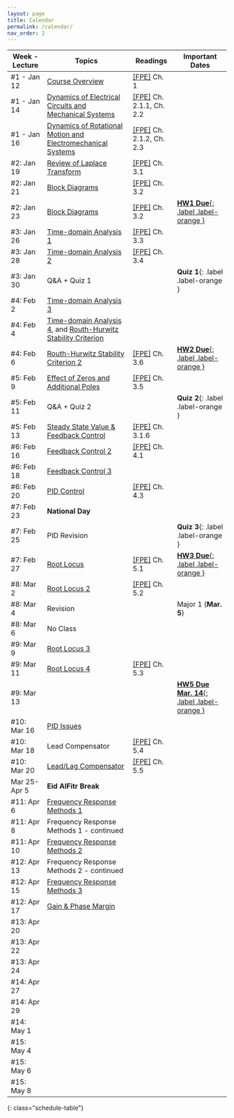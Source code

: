 ```yaml
---
layout: page
title: Calendar
permalink: /calendar/
nav_order: 2
---
```

| Week - Lecture              | Topics                                                          | Readings | Important Dates |
|-------------------|---------------------------------------------------------------------------|----------|----|
| #1 - Jan 12     | [Course Overview](https://kfupmedusa.sharepoint.com/:b:/r/sites/Section_242123885/Class%20Materials/Lecture%20Slides/01_12_Introduction.pdf?csf=1&web=1&e=6PJlGu)                                                             | [[FPE]]({{site.baseurl}}/#textbooks) Ch. 1         |    |
| #1 - Jan 14     | [Dynamics of Electrical Circuits and Mechanical Systems](https://kfupmedusa.sharepoint.com/:b:/r/sites/Section_242123885/Class%20Materials/Lecture%20Slides/01_14_Dynamic%20Modelling.pdf?csf=1&web=1&e=Oh8vrp)                      | [[FPE]]({{site.baseurl}}/#textbooks) Ch. 2.1.1, Ch. 2.2  |  |
| #1 - Jan 16     | [Dynamics of Rotational Motion and Electromechanical Systems](https://kfupmedusa.sharepoint.com/:b:/r/sites/Section_242123885/Class%20Materials/Lecture%20Slides/01_16_Dynamic%20Modelling%20II.pdf?csf=1&web=1&e=pZRPzY)                                       | [[FPE]]({{site.baseurl}}/#textbooks) Ch. 2.1.2, Ch. 2.3 |  |
| #2: Jan 19      | [Review of Laplace Transform](https://kfupmedusa.sharepoint.com/:b:/r/sites/Section_242123885/Class%20Materials/Lecture%20Slides/01_19_Laplace%20Review.pdf?csf=1&web=1&e=ytczCc)                                                   |    [[FPE]]({{site.baseurl}}/#textbooks) Ch. 3.1      |     |
| #2: Jan 21      | [Block Diagrams](https://kfupmedusa.sharepoint.com/:b:/r/sites/Section_242123885/Class%20Materials/Lecture%20Slides/01_21_Block_Diagrams.pdf?csf=1&web=1&e=BxspQJ)                                                   |  [[FPE]]({{site.baseurl}}/#textbooks) Ch. 3.2       |     |
| #2: Jan 23      |  [Block Diagrams](https://kfupmedusa.sharepoint.com/:b:/r/sites/Section_242123885/Class%20Materials/Lecture%20Slides/01_23_block_diagrams_2.pdf?csf=1&web=1&e=mhe8TE)                                               | [[FPE]]({{site.baseurl}}/#textbooks) Ch. 3.2         |  [**HW1 Due**{: .label .label-orange }]({{site.baseurl}}/hw/)   |
| #3: Jan 26   |  [Time-domain Analysis 1](https://kfupmedusa.sharepoint.com/:b:/r/sites/Section_242123885/Class%20Materials/Lecture%20Slides/01_26_time_domain_analysis.pdf?csf=1&web=1&e=PEi87i)                                    |   [[FPE]]({{site.baseurl}}/#textbooks) Ch. 3.3       |      |
| #3: Jan 28      |[Time-domain Analysis 2](https://kfupmedusa.sharepoint.com/:b:/r/sites/Section_242123885/Class%20Materials/Lecture%20Slides/01_28_time_domain_analysis_2.pdf?csf=1&web=1&e=Cg7v7o)  | [[FPE]]({{site.baseurl}}/#textbooks) Ch. 3.4  |  |
| #3: Jan 30      | Q&A + Quiz 1 |  | **Quiz 1**{: .label .label-orange } |
| #4: Feb 2      |   [Time-domain Analysis 3](https://kfupmedusa.sharepoint.com/:b:/r/sites/Section_242123885/Class%20Materials/Lecture%20Slides/02_02_time_domain_analysis_3.pdf?csf=1&web=1&e=BeBYPW)                                                                    |          |    |
| #4: Feb 4      |  [Time-domain Analysis 4](https://kfupmedusa.sharepoint.com/:b:/r/sites/Section_242123885/Class%20Materials/Lecture%20Slides/02_04_time_domain_analysis_4.pdf?csf=1&web=1&e=4WpdaA), and [Routh-Hurwitz Stability Criterion](https://kfupmedusa.sharepoint.com/:b:/r/sites/Section_242123885/Class%20Materials/Lecture%20Slides/02_04_stability.pdf?csf=1&web=1&e=X5hM0D) |  |  |
| #4: Feb 6      | [Routh-Hurwitz Stability Criterion 2](https://kfupmedusa.sharepoint.com/:b:/r/sites/Section_242123885/Class%20Materials/Lecture%20Slides/02_06_stability.pdf?csf=1&web=1&e=caPU2I) |  [[FPE]]({{site.baseurl}}/#textbooks) Ch. 3.6   |  [**HW2 Due**{: .label .label-orange }]({{site.baseurl}}/hw/) |
| #5: Feb 9     |    [Effect of Zeros and Additional Poles](https://kfupmedusa.sharepoint.com/:b:/r/sites/Section_242123885/Class%20Materials/Lecture%20Slides/02_09_extra_poles_zeros.pdf?csf=1&web=1&e=xFjaU6)                                                                      |     [[FPE]]({{site.baseurl}}/#textbooks) Ch. 3.5        |    |
| #5: Feb 11      | Q&A + Quiz 2 |  | **Quiz 2**{: .label .label-orange } |
| #5: Feb 13      | [Steady State Value & Feedback Control](https://kfupmedusa.sharepoint.com/:b:/r/sites/Section_242123885/Class%20Materials/Lecture%20Slides/02_13_steady_state_value_feedback.pdf?csf=1&web=1&e=uxboZa) | [[FPE]]({{site.baseurl}}/#textbooks) Ch. 3.1.6  |  |
| #6: Feb 16     |   [Feedback Control 2](https://kfupmedusa.sharepoint.com/:b:/r/sites/Section_242123885/Class%20Materials/Lecture%20Slides/02_16_feedback_control.pdf?csf=1&web=1&e=qDbeN9)                                                                  |    [[FPE]]({{site.baseurl}}/#textbooks) Ch. 4.1       |        |
| #6: Feb 18      | [Feedback Control 3](https://kfupmedusa.sharepoint.com/:b:/s/Section_242123885/EbLLhLo5YEpLkmLfboBbNRgBCymlcS-RvmWT-sfILA9djw) |  |  |
| #6: Feb 20     | [PID Control](https://kfupmedusa.sharepoint.com/:b:/s/Section_242123885/EWB5OOi5pOJHu0pGFXWYrocBGgWRqq3ThtXa_Tux6GJRng) |  [[FPE]]({{site.baseurl}}/#textbooks) Ch. 4.3 |  |
| #7: Feb 23       |      **National Day**                                                                    |          |        |
| #7: Feb 25      | PID Revision |  | **Quiz 3**{: .label .label-orange }   |
| #7: Feb 27      | [Root Locus](https://kfupmedusa.sharepoint.com/:b:/r/sites/Section_242123885/Class%20Materials/Lecture%20Slides/02_27_root_locus.pdf?csf=1&web=1&e=uIrlkQ) | [[FPE]]({{site.baseurl}}/#textbooks) Ch. 5.1 | [**HW3 Due**{: .label .label-orange }]({{site.baseurl}}/hw/) |
| #8: Mar 2      |    [Root Locus 2](https://kfupmedusa.sharepoint.com/:b:/r/sites/Section_242123885/Class%20Materials/Lecture%20Slides/03_02_root_locus_2.pdf?csf=1&web=1&e=IbHBCr)                                                                       |  [[FPE]]({{site.baseurl}}/#textbooks) Ch. 5.2        |    |
| #8: Mar 4      |    Revision                                                                       |          |  Major 1 (**Mar. 5**)  |
| #8: Mar 6      |    No Class                                                                      |          |    |
| #9: Mar 9      |    [Root Locus 3](https://kfupmedusa.sharepoint.com/:b:/r/sites/Section_242123885/Class%20Materials/Lecture%20Slides/03_09_root_locus_3.pdf?csf=1&web=1&e=ricovm)                                                                        |          |    |
| #9: Mar 11     |    [Root Locus 4](https://kfupmedusa.sharepoint.com/:b:/r/sites/Section_242123885/Class%20Materials/Lecture%20Slides/03_11_root_locus_4.pdf?csf=1&web=1&e=fEx5kH)                                                                       |   [[FPE]]({{site.baseurl}}/#textbooks) Ch. 5.3       |        |
| #9: Mar 13    |                                                                           |          |   [**HW5 Due Mar. 14**{: .label .label-orange }]({{site.baseurl}}/hw/)     |
| #10: Mar 16    |    [PID Issues](https://kfupmedusa.sharepoint.com/:b:/r/sites/Section_242123885/Class%20Materials/Lecture%20Slides/03_16_pid_issues.pdf?csf=1&web=1&e=P6ISwv)                                                                       |          |        |
| #10: Mar 18    |    Lead Compensator                                                                       |     [[FPE]]({{site.baseurl}}/#textbooks) Ch. 5.4     |        |
| #10: Mar 20    |    [Lead/Lag Compensator](https://kfupmedusa.sharepoint.com/:b:/r/sites/Section_242123885/Class%20Materials/Lecture%20Slides/03_18_lead_compnesator.pdf?csf=1&web=1&e=4qVsop)                                                                       |    [[FPE]]({{site.baseurl}}/#textbooks) Ch. 5.5      |        |
|  Mar 25-Apr 5| **Eid AlFitr Break**| | |
| #11: Apr 6 |    [Frequency Response Methods 1](https://kfupmedusa.sharepoint.com/:b:/r/sites/Section_242123885/Class%20Materials/Lecture%20Slides/04_06_frequency_response.pdf?csf=1&web=1&e=b0Txtr)                                                                       |          |        |
| #11: Apr 8 |      Frequency Response Methods 1 - continued                                                                   |          |        |
| #11: Apr 10 |    [Frequency Response Methods 2](https://kfupmedusa.sharepoint.com/:b:/r/sites/Section_242123885/Class%20Materials/Lecture%20Slides/04_08_frequency_response_2.pdf?csf=1&web=1&e=egkANi)                                                                         |          |        |
| #12: Apr 13      |     Frequency Response Methods 2 - continued                                                                      |          |        |
| #12: Apr 15      |       [Frequency Response Methods 3](https://kfupmedusa.sharepoint.com/:b:/r/sites/Section_242123885/Class%20Materials/Lecture%20Slides/04_15_frequency_response_3.pdf?csf=1&web=1&e=dN9TkJ)                                                                    |          |        |
| #12: Apr 17      |       [Gain & Phase Margin](https://kfupmedusa.sharepoint.com/:b:/r/sites/Section_242123885/Class%20Materials/Lecture%20Slides/04_17_gain_phase_margin.pdf?csf=1&web=1&e=uTZPof)                                                                    |          |        |
| #13: Apr 20    |                                      							            |          |        |
| #13: Apr 22    |                                      							            |          |        |
| #13: Apr 24    |                                      							            |          |        |
| #14: Apr 27   |                                                                           |          |        |
| #14: Apr 29   |                                                                           |          |        |
| #14: May 1   |                                                                           |          |        |
| #15: May 4 | | | |
| #15: May 6 | | | |
| #15: May 8 | | | |
{: class="schedule-table"}
